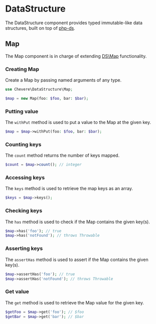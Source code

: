 # DataStructure

The DataStructure component provides typed immutable-like data structures, built on top of [php-ds](https://github.com/php-ds/ext-ds).

## Map

The Map component is in charge of extending [DS\Map](https://www.php.net/ds-map) functionality.

### Creating Map

Create a Map by passing named arguments of any type.

```php
use Chevere\DataStructure\Map;

$map = new Map(foo: $foo, bar: $bar);
```

### Putting value

The `withPut` method is used to put a value to the Map at the given key.

```php
$map = $map->withPut(foo: $foo, bar: $bar);
```

### Counting keys

The `count` method returns the number of keys mapped.

```php
$count = $map->count(); // integer
```

### Accessing keys

The `keys` method is used to retrieve the map keys as an array.

```php
$keys = $map->keys();
```

### Checking keys

The `has` method is used to check if the Map contains the given key(s).

```php
$map->has('foo'); // true
$map->has('notFound'); // throws Throwable
```

### Asserting keys

The `assertHas` method is used to assert if the Map contains the given key(s).

```php
$map->assertHas('foo'); // true
$map->assertHas('notFound'); // throws Throwable
```

### Get value

The `get` method is used to retrieve the Map value for the given key.

```php
$getFoo = $map->get('foo'); // $foo
$getBar = $map->get('bar'); // $bar
```
